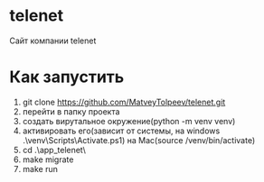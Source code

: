 # telenet
Сайт компании telenet
# Как запустить
1) git clone https://github.com/MatveyTolpeev/telenet.git
2) перейти в папку проекта
3) создать вирутальное окружение(python -m venv venv)
4) активировать его(зависит от системы, на windows .\venv\Scripts\Activate.ps1) на Mac(source /venv/bin/activate)
5) cd .\app_telenet\
6) make migrate
7) make run 
